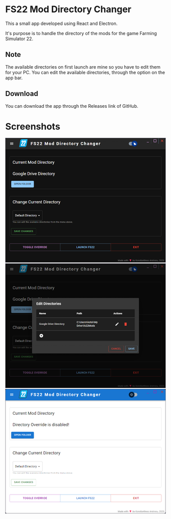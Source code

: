 # FS22 Mod Directory Changer

This a small app developed using React and Electron.

It's purpose is to handle the directory of the mods for the game Farming Simulator 22.

## Note
The available directories on first launch are mine so you have to edit them for your PC.
You can edit the available directories, through the option on the app bar.

## Download
You can download the app through the Releases link of GitHub.

# Screenshots
![Alt text](/screenshots/screen1.png?raw=true "Screenshot 1")
![Alt text](/screenshots/screen2.png?raw=true "Screenshot 2")
![Alt text](/screenshots/screen3.png?raw=true "Screenshot 3")
